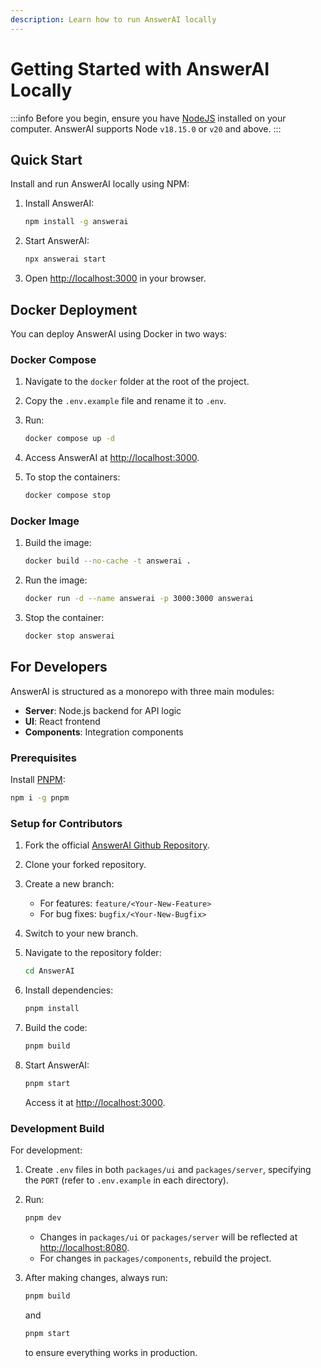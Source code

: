 ```yaml
---
description: Learn how to run AnswerAI locally
---
```


# Getting Started with AnswerAI Locally

:::info
Before you begin, ensure you have [NodeJS](https://nodejs.org/en/download) installed on your computer. AnswerAI supports Node `v18.15.0` or `v20` and above.
:::

## Quick Start

Install and run AnswerAI locally using NPM:

1. Install AnswerAI:

    ```bash
    npm install -g answerai
    ```

2. Start AnswerAI:

    ```bash
    npx answerai start
    ```

3. Open [http://localhost:3000](http://localhost:3000) in your browser.

## Docker Deployment

You can deploy AnswerAI using Docker in two ways:

### Docker Compose

1. Navigate to the `docker` folder at the root of the project.
2. Copy the `.env.example` file and rename it to `.env`.
3. Run:

    ```bash
    docker compose up -d
    ```

4. Access AnswerAI at [http://localhost:3000](http://localhost:3000).
5. To stop the containers:

    ```bash
    docker compose stop
    ```

### Docker Image

1. Build the image:

    ```bash
    docker build --no-cache -t answerai .
    ```

2. Run the image:

    ```bash
    docker run -d --name answerai -p 3000:3000 answerai
    ```

3. Stop the container:

    ```bash
    docker stop answerai
    ```

## For Developers

AnswerAI is structured as a monorepo with three main modules:

-   **Server**: Node.js backend for API logic
-   **UI**: React frontend
-   **Components**: Integration components

### Prerequisites

Install [PNPM](https://pnpm.io/installation):

```bash
npm i -g pnpm
```

### Setup for Contributors

1. Fork the official [AnswerAI Github Repository](https://github.com/AnswerAI/AnswerAI).
2. Clone your forked repository.
3. Create a new branch:
    - For features: `feature/<Your-New-Feature>`
    - For bug fixes: `bugfix/<Your-New-Bugfix>`
4. Switch to your new branch.
5. Navigate to the repository folder:

    ```bash
    cd AnswerAI
    ```

6. Install dependencies:

    ```bash
    pnpm install
    ```

7. Build the code:

    ```bash
    pnpm build
    ```

8. Start AnswerAI:

    ```bash
    pnpm start
    ```

    Access it at [http://localhost:3000](http://localhost:3000).

### Development Build

For development:

1. Create `.env` files in both `packages/ui` and `packages/server`, specifying the `PORT` (refer to `.env.example` in each directory).
2. Run:

    ```bash
    pnpm dev
    ```

    - Changes in `packages/ui` or `packages/server` will be reflected at [http://localhost:8080](http://localhost:8080/).
    - For changes in `packages/components`, rebuild the project.

3. After making changes, always run:

    ```bash
    pnpm build
    ```

    and

    ```bash
    pnpm start
    ```

    to ensure everything works in production.

<!-- TODO: Add video tutorial for AnswerAI setup when available -->
